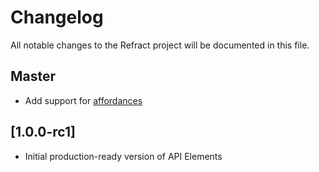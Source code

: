 # Changelog
All notable changes to the Refract project will be documented in this file.

## Master
- Add support for [affordances](https://github.com/apiaryio/api-elements/issues/18)

## [1.0.0-rc1]
- Initial production-ready version of API Elements
